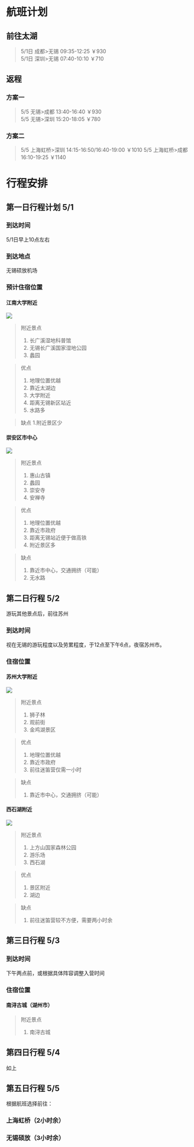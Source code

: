 
# 航班计划

## 前往太湖
> 5/1日 成都>无锡 09:35-12:25 ￥930  
> 5/1日 深圳>无锡 07:40-10:10 ￥710 

## 返程

### 方案一
> 5/5 无锡>成都 13:40-16:40 ￥930  
> 5/5 无锡>深圳 15:20-18:05 ￥780

### 方案二
> 5/5 上海虹桥>深圳 14:15-16:50/16:40-19:00 ￥1010
> 5/5 上海虹桥>成都 16:10-19:25 ￥1140 

# 行程安排
## 第一日行程计划 5/1

### 到达时间
5/1日早上10点左右
### 到达地点
无锡硕放机场
### 预计住宿位置
#### 江南大学附近
![](http://e.hiphotos.baidu.com/image/%70%69%63/item/ae51f3deb48f8c543090113c34292df5e0fe7f66.jpg)
> 附近景点
> 1. 长广溪湿地科普馆
> 1. 无锡长广溪国家湿地公园
> 1. 蠡园 

> 优点  
> 1. 地理位置优越
> 1. 靠近太湖边
> 1. 大学附近
> 1. 距离无锡新区站近  
> 1. 水路多

> 缺点
> 1.附近景区少


#### 崇安区市中心
![](http://d.hiphotos.baidu.com/image/%70%69%63/item/562c11dfa9ec8a13589d83f3f903918fa0ecc01a.jpg)
> 附近景点
> 1. 惠山古镇
> 1. 蠡园
> 1. 崇安寺
> 1. 安禅寺

> 优点  
> 1. 地理位置优越
> 1. 靠近市政府
> 1. 距离无锡站近便于做高铁
> 1. 附近景区多

> 缺点
> 1. 靠近市中心，交通拥挤（可能）
> 1. 无水路

## 第二日行程  5/2
游玩其他景点后，前往苏州

### 到达时间

视在无锡的游玩程度以及劳累程度，于12点至下午6点，夜宿苏州市。

### 住宿位置

#### 苏州大学附近
![](http://c.hiphotos.baidu.com/image/%70%69%63/item/728da9773912b31baada193a8818367adab4e16b.jpg)
> 附近景点
> 1. 狮子林
> 1. 观前街
> 1. 金鸡湖景区

> 优点  
> 1. 地理位置优越
> 1. 靠近市政府
> 1. 前往迷笛营仅需一小时

> 缺点
> 1. 靠近市中心，交通拥挤（可能）

#### 西石湖附近
![](http://g.hiphotos.baidu.com/image/%70%69%63/item/b151f8198618367ac413abce20738bd4b31ce50f.jpg)
> 附近景点
> 1. 上方山国家森林公园
> 1. 游乐场
> 1. 西石湖

> 优点  
> 1. 景区附近
> 1. 湖边

> 缺点
> 1. 前往迷笛营较不方便，需要两小时余

## 第三日行程  5/3

### 到达时间
下午两点前，或根据具体阵容调整入营时间

### 住宿位置

#### 南浔古城（湖州市）

> 附近景点  
> 1. 南浔古城

## 第四日行程 5/4

如上

## 第五日行程 5/5

根据航班选择前往：

### 上海虹桥（2小时余）
### 无锡硕放（3小时余）


